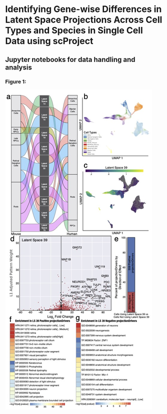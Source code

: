 # Identifying Gene-wise Differences in Latent Space Projections Across Cell Types and Species in Single Cell Data using scProject
## Jupyter notebooks for data handling and analysis
### Figure 1: 

![figure 1](https://github.com/gofflab/scProjectNotebooks/blob/main/Figure%201-2/Figure%201%20-%20Alluvial%26ExpVNExp%20copy.jpg?raw=true)
